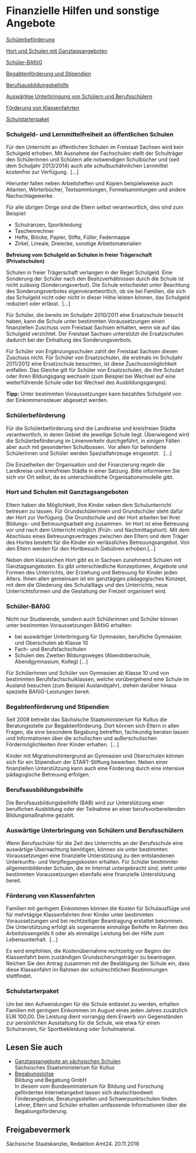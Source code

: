 # Finanzielle Hilfen und sonstige Angebote

[Schülerbeförderung](#Schuelerbefoerderung)

[Hort und Schulen mit Ganztagsangeboten](#Hort)

[Schüler-BAföG](#Schueler-BAfoeG)

[Begabtenförderung und Stipendien](#Begabtenfoerderung)

[Berufsausbildungsbeihilfe](#BAB)

[Auswärtige Unterbringung von Schülern und Berufsschülern](#Unterbringung)

[Förderung von Klassenfahrten](#Klassenfahrten)

[Schulstarterpaket](#Schulstarterpaket)

### Schulgeld- und Lernmittelfreiheit an öffentlichen Schulen

Für den Unterricht an öffentlichen Schulen im Freistaat Sachsen wird kein Schulgeld erhoben. Mit Ausnahme der Fachschulen stellt der Schulträger den Schülerinnen und Schülern alle notwendigen Schulbücher und (seit dem Schuljahr 2013/2014) auch alle schulbuchähnlichen Lernmittel kostenfrei zur Verfügung. [...]

Hierunter fallen neben Arbeitsheften und Kopien beispielsweise auch Atlanten, Wörterbücher, Textsammlungen, Formelsammlungen und andere Nachschlagewerke.

Für alle übrigen Dinge sind die Eltern selbst verantwortlich, dies sind zum Beispiel:

* Schulranzen, Sportkleidung
* Taschenrechner
* Hefte, Blöcke, Papier, Stifte, Füller, Federmappe
* Zirkel, Lineale, Dreiecke, sonstige Arbeitsmaterialien

**Befreiung vom Schulgeld an Schulen in freier Trägerschaft (Privatschulen)**

Schulen in freier Trägerschaft verlangen in der Regel Schulgeld. Eine Sonderung der Schüler nach den Besitzverhältnissen durch die Schule ist nicht zulässig (Sonderungsverbot). Die Schule entscheidet unter Beachtung des Sonderungsverbotes eigenverantwortlich, ob sie bei Familien, die sich das Schulgeld nicht oder nicht in dieser Höhe leisten können, das Schulgeld reduziert oder erlässt. [...]

Für Schüler, die bereits im Schuljahr 2010/2011 eine Ersatzschule besucht haben, kann die Schule unter bestimmten Voraussetzungen einen finanziellen Zuschuss vom Freistaat Sachsen erhalten, wenn sie auf das Schulgeld verzichtet. Der Freistaat Sachsen unterstützt die Ersatzschulen dadurch bei der Einhaltung des Sonderungsverbots.

Für Schüler von Ergänzungsschulen zahlt der Freistaat Sachsen diesen Zuschuss nicht. Für Schüler von Ersatzschulen, die erstmals im Schuljahr 2011/2012 eine Ersatzschule besuchten, ist diese Zuschussmöglichkeit entfallen. Das Gleiche gilt für Schüler von Ersatzschulen, die ihre Schulart oder ihren Bildungsgang wechseln (zum Beispiel bei Wechsel auf eine weiterführende Schule oder bei Wechsel des Ausbildungsganges).

**Tipp:** Unter bestimmten Voraussetzungen kann bezahltes Schulgeld von der Einkommenssteuer abgesetzt werden.

### Schülerbeförderung

Für die Schülerbeförderung sind die Landkreise und kreisfreien Städte verantwortlich, in deren Gebiet die jeweilige Schule liegt. Überwiegend wird die Schülerbeförderung im Linienverkehr durchgeführt, in einigen Fällen aber auch mit gesonderten Schulbussen. Vor allem für behinderte Schülerinnen und Schüler werden Spezialfahrzeuge eingesetzt.  [...]

Die Einzelheiten der Organisation und der Finanzierung regeln die Landkreise und kreisfreien Städte in einer Satzung. Bitte informieren Sie sich vor Ort selbst, da es unterschiedliche Organisationsmodelle gibt.

### Hort und Schulen mit Ganztagsangeboten

Eltern haben die Möglichkeit, Ihre Kinder neben dem Schulunterricht betreuen zu lassen. Für Grundschülerinnen und Grundschüler steht dafür der Hort zur Verfügung. Die Grundschule und der Hort arbeiten bei Ihrer Bildungs- und Betreuungsarbeit eng zusammen. Im Hort ist eine Betreuung vor und nach dem Unterricht möglich (Früh- und Nachmittagshort). Mit dem Abschluss eines Betreuungsvertrages zwischen den Eltern und dem Träger des Hortes besteht für die Kinder ein verlässliches Betreuungsangebot. Von den Eltern werden für den Hortbesuch Gebühren erhoben.[...]

Neben dem klassischen Hort gibt es in Sachsen zunehmend Schulen mit Ganztagsangeboten. Es gibt unterschiedliche Konzeptionen, Angebote und Formen des Unterrichts, der Erziehung und Betreuung für Kinder jeden Alters. Ihnen allen gemeinsam ist ein ganztägiges pädagogisches Konzept, mit dem die Gliederung des Schulalltags und des Unterrichts, neue Unterrichtsformen und die Gestaltung der Freizeit organisiert wird.

### Schüler-BAföG

Nicht nur Studierende, sondern auch Schülerinnen und Schüler können unter bestimmten Voraussetzungen BAföG erhalten:

* bei auswärtiger Unterbringung für Gymnasien, berufliche Gymnasien und Oberschulen ab Klasse 10
* Fach- und Berufsfachschulen
* Schulen des Zweiten Bildungsweges (Abendoberschule, Abendgymnasium, Kolleg) [...]

Für Schülerinnen und Schüler von Gymnasien ab Klasse 10 und von bestimmten Berufsfachschulklassen, welche vorübergehend eine Schule im Ausland besuchen (zum Beispiel Auslandsjahr), stehen darüber hinaus spezielle BAföG-Leistungen bereit.

### Begabtenförderung und Stipendien

Seit 2008 betreibt das Sächsische Staatsministerium für Kultus die Beratungsstelle zur Begabtenförderung. Dort können sich Eltern in allen Fragen, die eine besondere Begabung betreffen, fachkundig beraten lassen und Informationen über die schulischen und außerschulischen Fördermöglichkeiten ihrer Kinder erhalten. [...]

Kinder mit Migrationshintergrund an Gymnasien und Oberschulen können sich für ein Stipendium der START-Stiftung bewerben. Neben einer finanziellen Unterstützung kann auch eine Förderung durch eine intensive pädagogische Betreuung erfolgen.

### Berufsausbildungsbeihilfe

Die Berufsausbildungsbeihilfe (BAB) wird zur Unterstützung einer beruflichen Ausbildung oder der Teilnahme an einer berufsvorbereitenden Bildungsmaßnahme gezahlt.

### Auswärtige Unterbringung von Schülern und Berufsschülern

Wenn Berufsschüler für die Zeit des Unterrichts an der Berufsschule eine auswärtige Übernachtung benötigen, können sie unter bestimmten Voraussetzungen eine finanzielle Unterstützung zu den entstandenen Unterkunfts- und Verpflegungskosten erhalten. Für Schüler bestimmter allgemeinbildender Schulen, die im Internat untergebracht sind, steht unter bestimmten Voraussetzungen ebenfalls eine finanzielle Unterstützung bereit.

### Förderung von Klassenfahrten

Familien mit geringem Einkommen können die Kosten für Schulausflüge und für mehrtägige Klassenfahrten ihrer Kinder unter bestimmten Voraussetzungen und bei rechtzeitiger Beantragung erstattet bekommen. Die Unterstützung erfolgt als sogenannte einmalige Beihilfe im Rahmen des Arbeitslosengelds II oder als einmalige Leistung bei der Hilfe zum Lebensunterhalt. [...]

Es wird empfohlen, die Kostenübernahme rechtzeitig vor Beginn der Klassenfahrt beim zuständigen Grundsicherungsträger zu beantragen. Reichen Sie den Antrag zusammen mit der Bestätigung der Schule ein, dass diese Klassenfahrt im Rahmen der schulrechtlichen Bestimmungen stattfindet.

### Schulstarterpaket

Um bei den Aufwendungen für die Schule entlastet zu werden, erhalten Familien mit geringem Einkommen im August eines jeden Jahres zusätzlich EUR 100,00. Die Leistung dient vorrangig dem Erwerb von Gegenständen zur persönlichen Ausstattung für die Schule, wie etwa für einen Schulranzen, für Sportbekleidung oder Schulmaterial.

## Lesen Sie auch

* [Ganztagsangebote an sächsischen Schulen](http://www.schule.sachsen.de/15168.htm)  
  Sächsisches Staatsministerium für Kultus
* [Begabungslotse](https://www.begabungslotse.de/specials/laenderspecial-sachsen "Bildung & Begabung: Begabungslotsen")  
  Bildung und Begabung GmbH  
  In diesem vom Bundesministerium für Bildung und Forschung geförderten Internetangebot lassen sich deutschlandweit Förderangebote, Beratungsstellen und Schwerpunktschulen finden. Lehrer, Eltern und Schüler erhalten umfassende Informationen über die Begabungsförderung.

## Freigabevermerk

Sächsische Staatskanzlei, Redaktion Amt24. 20.11.2018
